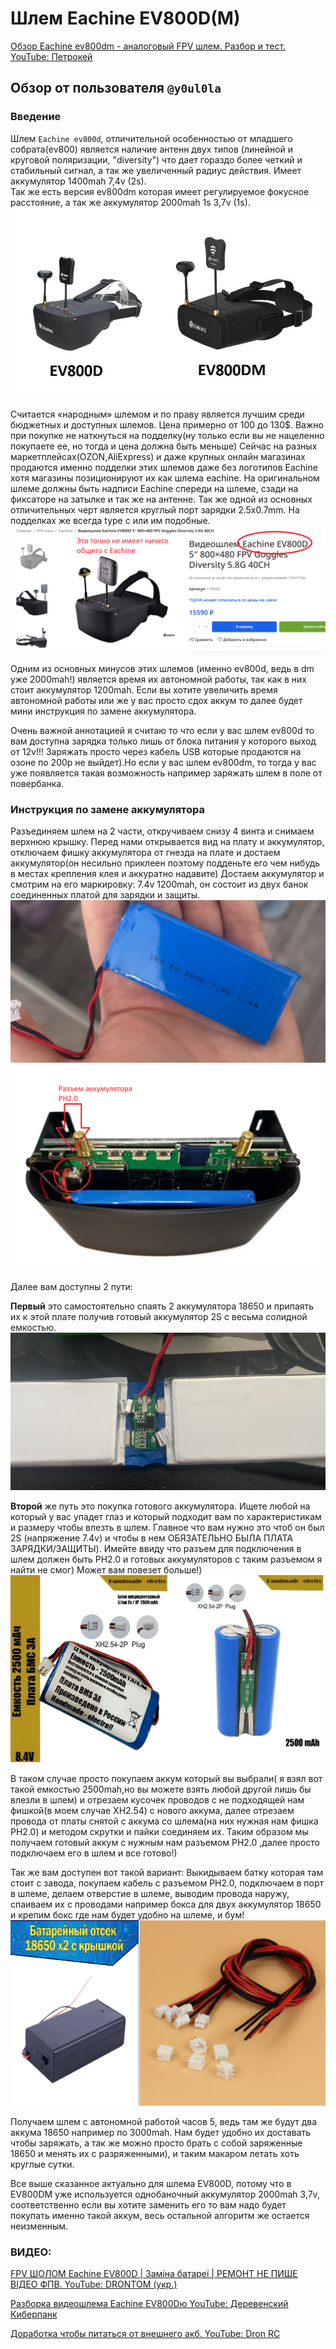 # Шлем Eachine EV800D(M)

[Обзор Eachine ev800dm - аналоговый FPV шлем. Разбор и тест. YouTube: Петрокей](https://www.youtube.com/watch?v=fZJstIVF4nI)

## Обзор от пользователя `@y0ul0la`

### Введение
Шлем `Eachine ev800d`, отличительной особенностью от младшего собрата(ev800) является наличие антенн двух типов (линейной и круговой поляризации, "diversity") что дает гораздо более четкий и стабильный сигнал, а так же увеличенный радиус действия. Имеет аккумулятор 1400mah 7,4v (2s).  
Так же есть версия ev800dm которая имеет регулируемое фокусное расстояние, а так же аккумулятор 2000mah 1s 3,7v (1s).  
![](Eachine_EV800D_view.png)  

Считается «народным» шлемом и по праву является лучшим среди бюджетных и доступных шлемов. Цена примерно от 100 до 130$. Важно при покупке не наткнуться на подделку(ну только если вы не нацеленно покупаете ее, но тогда и цена должна быть меньше) Сейчас на разных маркетплейсах(OZON,AliExpress) и даже крупных онлайн магазинах продаются именно подделки этих шлемов даже без логотипов Eachine хотя магазины позиционируют их как шлема eachine. На оригинальном шлеме должны быть надписи Eachine спереди на шлеме, сзади на фиксаторе на затылке и так же на антенне. Так же одной из основных отличительных черт является круглый порт зарядки 2.5x0.7mm. На подделках же всегда type c или им подобные.  
![](Eachine_EV800D_Fake.png)  

Одним из основных минусов этих шлемов (именно ev800d, ведь в dm уже 2000mah!) является время их автономной работы, так как в них стоит аккумулятор 1200mah. Если вы хотите увеличить время автономной работы или же у вас просто сдох аккум то далее будет мини инструкция по замене аккумулятора. 

Очень важной аннотацией я считаю то что если у вас шлем ev800d то вам доступна зарядка только лишь от блока питания у которого выход от 12v!!! Заряжать просто через кабель USB которые продаются на озоне по 200р не выйдет).Но если у вас шлем ev800dm, то тогда у вас уже появляется такая возможность например заряжать шлем в поле от повербанка. 

### Инструкция по замене аккумулятора
Разъединяем шлем на 2 части, откручиваем снизу 4 винта и снимаем верхнюю крышку. Перед нами открывается вид на плату и аккумулятор, отключаем фишку аккумулятора от гнезда на плате и достаем аккумулятор(он несильно приклеен поэтому подденьте его чем нибудь в местах крепления клея и аккуратно надавите) Достаем аккумулятор и смотрим на его маркировку: 7.4v 1200mah, он состоит из двух банок соединенных платой для зарядки и защиты.  
![](Eachine_EV800D_P01.png)  
![](Eachine_EV800D_P02.png)  

Далее вам доступны 2 пути: 

**Первый** это самостоятельно спаять 2 аккумулятора 18650 и припаять их к этой плате получив готовый аккумулятор 2S с весьма солидной емкостью.  
![](Eachine_EV800D_P03.png)  

**Второй** же путь это покупка готового аккумулятора. Ищете любой на который у вас упадет глаз и который подходит вам по характеристикам и размеру чтобы влезть в шлем. Главное что вам нужно это чтоб он был 2S (напряжение 7.4v) и чтобы в нем ОБЯЗАТЕЛЬНО БЫЛА ПЛАТА ЗАРЯДКИ/ЗАЩИТЫ). Имейте ввиду что разъем для подключения в шлем должен быть PH2.0 и готовых аккумуляторов с таким разъемом я найти не смог) Может вам повезет больше!)  
![](Eachine_EV800D_P04.png)  

В таком случае просто покупаем аккум который вы выбрали( я взял вот такой емкостью 2500mah,но вы можете взять любой другой лишь бы влезли в шлем) и отрезаем кусочек проводов с не подходящей нам фишкой(в моем случае XH2.54) с нового аккума, далее отрезаем провода от платы снятой с аккума со шлема(на них нужная нам фишка PH2.0) и методом скрутки и пайки соединяем их. Таким образом мы получаем готовый аккум с нужным нам разъемом PH2.0 ,далее просто подключаем его в шлем и все готово!)

Так же вам доступен вот такой вариант: Выкидываем батку которая там стоит с завода, покупаем  кабель с разъемом PH2.0, подключаем в порт в шлеме, делаем отверстие в шлеме, выводим провода наружу, спаиваем их с проводами например бокса для двух аккумулятор 18650 и крепим бокс где нам будет удобно на шлеме, и бум!  
![](Eachine_EV800D_P05.png)  

Получаем шлем с автономной работой часов 5, ведь там же будут два аккума 18650 например по 3000mah. Нам будет удобно их доставать чтобы заряжать, а так же можно просто брать с собой заряженные 18650 и менять их с разряженными), и таким макаром летать хоть круглые сутки.

Все выше сказанное актуально для шлема EV800D, потому что в EV800DM уже используется однобаночный аккумулятор 2000mah 3,7v, соответственно если вы хотите заменить его то вам надо будет покупать именно такой аккум, весь остальной алгоритм же остается неизменным.

### ВИДЕО:
[FPV ШОЛОМ Eachine EV800D | Заміна батареї | РЕМОНТ НЕ ПИШЕ ВІДЕО ФПВ. YouTube: 
DRONTOM (укр.)](https://www.youtube.com/watch?v=yacO0YyAjao)  

[Разборка видеошлема Eachine EV800Dю YouTube: Деревенский Киберпанк](https://www.youtube.com/watch?v=-R8S4xmMZ9A)  

[Доработка чтобы питаться от внешнего акб. YouTube: Dron RC](https://www.youtube.com/watch?v=AX1V_Q4AeYE)  
